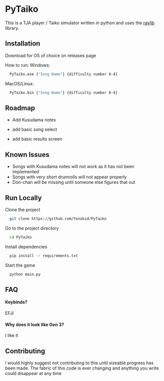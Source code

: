 
# PyTaiko

This is a TJA player / Taiko simulator written in python and uses the [raylib](https://www.raylib.com/) library.


## Installation

Download for OS of choice on releases page

How to run:
Windows:
```bash
  PyTaiko.exe {"Song Name"} {difficulty number 0-4}
```
MacOS/Linux:
```bash
  PyTaiko.bin {"Song Name"} {difficulty number 0-4}
```
    
## Roadmap

- Add Kusudama notes

- add basic song select

- add basic results screen


## Known Issues

- Songs with Kusudama notes will not work as it has not been implemented
- Songs with very short drumrolls will not appear properly
- Don-chan will be missing until someone else figures that out
## Run Locally

Clone the project

```bash
  git clone https://github.com/Yonokid/PyTaiko
```

Go to the project directory

```bash
  cd PyTaiko
```

Install dependencies

```bash
  pip install -r requirements.txt
```

Start the game

```bash
  python main.py
```



## FAQ

#### Keybinds?

EFJI

#### Why does it look like Gen 3?

I like it


## Contributing

I would highly suggest not contributing to this until sizeable progress has been made. The fabric of this code is ever changing and anything you write could disappear at any time

